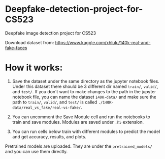 # Deepfake-detection-project-for-CS523
Deepfake image detection project for CS523


Download dataset from: https://www.kaggle.com/xhlulu/140k-real-and-fake-faces

# How it works:

1. Save the dataset under the same directory as the jupyter notebook files. Under this dataset there should
   be 3 different dir named `train/`, `valid/`, and `test/`. If you don't want to make changes to the path 
   in the jupyter notebook file, you can name the dataset `140K-data/` and make sure the path to `train/`, 
   `valid/`, and `test/` is called `./140K-data/real_vs_fake/real-vs-fake/`.

2. You can uncomment the Save Module cell and run the notebooks to train and save modules. Modules are saved
   under `.h5` extension.

3. You can run cells below train with different modules to predict the model and get accuracy, results, and 
   plots.

Pretrained models are uploaded. They are under the `pretrained_models/` and you can use them directly.
